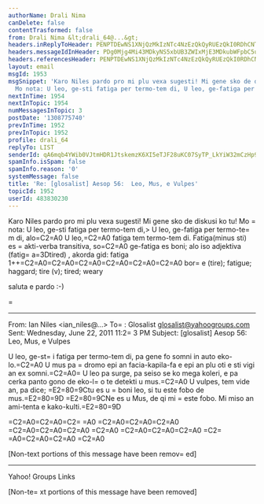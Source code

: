 ```yaml
---
authorName: Drali Nima
canDelete: false
contentTrasformed: false
from: Drali Nima &lt;drali_64@...&gt;
headers.inReplyToHeader: PENPTDEwNS1XNjQzMkIzNTc4NzEzQkQyRUEzQkI0RDhCNTAwQHBoeC5nYmw+
headers.messageIdInHeader: PDg0Mjg4Mi43MDkyNS5xbUB3ZWIxMjE3MDkubWFpbC5uZTEueWFob28uY29tPg==
headers.referencesHeader: PENPTDEwNS1XNjQzMkIzNTc4NzEzQkQyRUEzQkI0RDhCNTAwQHBoeC5nYmw+
layout: email
msgId: 1953
msgSnippet: 'Karo Niles pardo pro mi plu vexa sugesti! Mi gene sko de diskusi ko tu!
  Mo nota: U leo, ge-sti fatiga per termo-tem di, U leo, ge-fatiga per termo-tem di,'
nextInTime: 1954
nextInTopic: 1954
numMessagesInTopic: 3
postDate: '1308775740'
prevInTime: 1952
prevInTopic: 1952
profile: drali_64
replyTo: LIST
senderId: qA6mqb4YWib0VJtmHDR1JtskemzK6XI5eTJF28uKC07SyTP_LkYiW32mCzHp9auIn5jppMpBv1ZjrzYpb23Te-yO2ONzTA
spamInfo.isSpam: false
spamInfo.reason: '0'
systemMessage: false
title: 'Re: [glosalist] Aesop 56:  Leo, Mus, e Vulpes'
topicId: 1952
userId: 483830230
---
```


Karo Niles
pardo pro mi plu vexa sugesti! Mi gene sko de diskusi ko tu!
Mo =
nota:
U leo, ge-sti fatiga per termo-tem di,> U leo, ge-fatiga per termo-te=
m di, alo=C2=A0 U
leo,=C2=A0 fatiga tem termo-tem di. Fatiga(minus sti) es =
akti-verba transitiva, so=C2=A0 ge-fatiga es boni; alo iso adjektiva (fatig=
a=3Dtired) , akorda gid:
fatiga 1++=C2=A0=C2=A0=C2=A0=C2=A0=C2=A0=C2=A0 bor=
e (tire); fatigue; haggard; tire (v); tired; weary 

saluta e pardo :-)



=
________________________________
From: Ian Niles <ian_niles@...>
To=
: Glosalist <glosalist@yahoogroups.com>
Sent: Wednesday, June 22, 2011 11:2=
3 PM
Subject: [glosalist] Aesop 56:  Leo, Mus, e Vulpes







U
leo, ge-st=
i fatiga per termo-tem di, pa gene fo somni in auto eko-lo.=C2=A0 U mus pa =
dromo epi an facia-kapila-fa e epi an
plu oti e sti vigi an ex somni.=C2=A0=
 U leo pa
surge, pa seiso se ko mega koleri, e pa cerka panto gono de eko-l=
o te detekti u
mus.=C2=A0 U vulpes, tem vide an, pa dice; =E2=80=9Ctu
es u =
boni leo, si tu este fobo de mus.=E2=80=9D 
=E2=80=9CNe es u Mus, de qi mi =
este fobo. 
Mi miso an ami-tenta e kako-kulti.=E2=80=9D



=C2=A0=C2=A0=C2=
=A0 =C2=A0=C2=A0=C2=A0  =C2=A0=C2=A0=C2=A0 =C2=A0  =C2=A0=C2=A0=C2=A0 =C2=
=A0=C2=A0=C2=A0 =C2=A0 

[Non-text portions of this message have been remov=
ed]



------------------------------------

Yahoo! Groups Links



[Non-te=
xt portions of this message have been removed]



